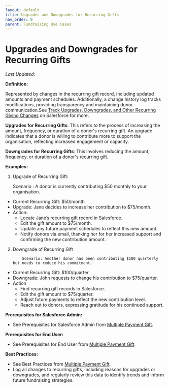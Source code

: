 ```yaml
---
layout: default
title: Upgrades and Downgrades for Recurring Gifts
nav_order: 9
parent: Fundraising Use Cases
---
```


# Upgrades and Downgrades for Recurring Gifts
*Last Updated:*

**Definition:**

Represented by changes in the recurring gift record, including updated amounts and payment schedules. Additionally, a change history log tracks modifications, providing transparency and maintaining donor communication.See [Track Upgrades, Downgrades, and Other Recurring Giving Changes](https://help.salesforce.com/s/articleView?id=sfdo.npsp_track_rd_changes.htm&type=5) on Salesforce for more.

**Upgrades for Recurring Gifts**: This refers to the process of increasing the amount, frequency, or duration of a donor's recurring gift. An upgrade indicates that a donor is willing to contribute more to support the organisation, reflecting increased engagement or capacity.

**Downgrades for Recurring Gifts**: This involves reducing the amount, frequency, or duration of a donor's recurring gift.

**Examples:**



1. Upgrade of Recurring Gift: 

    Scenario : A donor is currently contributing $50 monthly to your organisation.

* Current Recurring Gift: $50/month
* Upgrade: Jane decides to increase her contribution to $75/month.
* Action:
    * Locate Jane’s recurring gift record in Salesforce.
    * Edit the gift amount to $75/month.
    * Update any future payment schedules to reflect this new amount.
    * Notify donors via email, thanking her for her increased support and confirming the new contribution amount.
2. Downgrade of Recurring Gift 

           Scenario: Another donor has been contributing $100 quarterly but needs to reduce his commitment.



* Current Recurring Gift: $100/quarter
* Downgrade: John requests to change his contribution to $75/quarter.
* Action
    * Find  recurring gift records in Salesforce.
    * Edit the gift amount to $75/quarter.
    * Adjust future payments to reflect the new contribution level.
    * Reach out to donors, expressing gratitude for his continued support.

**Prerequisites for Salesforce Admin:**



* See Prerequisites for Salesforce Admin from [Multiple Payment Gift](use-cases-multiple-payment-gift.md).

**Prerequisites for End User:**



* See Prerequisites for End User from [Multiple Payment Gift](use-cases-multiple-payment-gift.md).

**Best Practices:**



* See Best Practices from [Multiple Payment Gift](use-cases-multiple-payment-gift.md).
* Log all changes to recurring gifts, including reasons for upgrades or downgrades, and regularly review this data to identify trends and inform future fundraising strategies.
